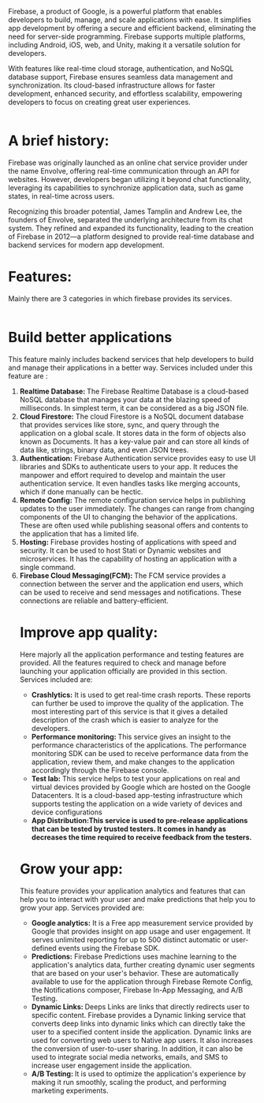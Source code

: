<p> Firebase, a product of Google, is a powerful platform that enables developers to build, manage, and scale applications with ease. It simplifies app development by offering a secure and efficient backend, eliminating the need for server-side programming. Firebase supports multiple platforms, including Android, iOS, web, and Unity, making it a versatile solution for developers.

With features like real-time cloud storage, authentication, and NoSQL database support, Firebase ensures seamless data management and synchronization. Its cloud-based infrastructure allows for faster development, enhanced security, and effortless scalability, empowering developers to focus on creating great user experiences.
</p>
<img src="">

# A brief history:
Firebase was originally launched as an online chat service provider under the name Envolve, offering real-time communication through an API for websites. However, developers began utilizing it beyond chat functionality, leveraging its capabilities to synchronize application data, such as game states, in real-time across users.

Recognizing this broader potential, James Tamplin and Andrew Lee, the founders of Envolve, separated the underlying architecture from its chat system. They refined and expanded its functionality, leading to the creation of Firebase in 2012—a platform designed to provide real-time database and backend services for modern app development.

# Features:
Mainly there are 3 categories in which firebase provides its services.

<img src="">

# Build better applications
This feature mainly includes backend services that help developers to build and manage their applications in a better way. Services included under this feature are :
<ol>
<li><b>Realtime Database: </b>The Firebase Realtime Database is a cloud-based NoSQL database that manages your data at the blazing speed of milliseconds. In simplest term, it can be considered as a big JSON file.</li>
  
<img src="">
<li><b>Cloud Firestore:</b> The cloud Firestore is a NoSQL document database that provides services like store, sync, and query through the application on a global scale. It stores data in the form of objects also known as Documents. It has a key-value pair and can store all kinds of data like, strings, binary data, and even JSON trees.</li>

<img src="">
<li><b>Authentication:</b> Firebase Authentication service provides easy to use UI libraries and SDKs to authenticate users to your app. It reduces the manpower and effort required to develop and maintain the user authentication service. It even handles tasks like merging accounts, which if done manually can be hectic.</li>

<img src="">
<li><b>Remote Config:</b> The remote configuration service helps in publishing updates to the user immediately. The changes can range from changing components of the UI to changing the behavior of the applications. These are often used while publishing seasonal offers and contents to the application that has a limited life.</li>
<li><b>Hosting:</b> Firebase provides hosting of applications with speed and security. It can be used to host Stati or Dynamic websites and microservices. It has the capability of hosting an application with a single command.</li>
<li><b>Firebase Cloud Messaging(FCM): </b>The FCM service provides a connection between the server and the application end users, which can be used to receive and send messages and notifications. These connections are reliable and battery-efficient.</li>
<img src="">

# Improve app quality:
Here majorly all the application performance and testing features are provided. All the features required to check and manage before launching your application officially are provided in this section. Services included are:
<ul>
<li><b>Crashlytics:</b> It is used to get real-time crash reports. These reports can further be used to improve the quality of the application. The most interesting part of this service is that it gives a detailed description of the crash which is easier to analyze for the developers.</li>
<li><b>Performance monitoring: </b>This service gives an insight to the performance characteristics of the applications. The performance monitoring SDK can be used to receive performance data from the application, review them, and make changes to the application accordingly through the Firebase console.</li>
<li><b>Test lab:</b> This service helps to test your applications on real and virtual devices provided by Google which are hosted on the Google Datacenters. It is a cloud-based app-testing infrastructure which supports testing the application on a wide variety of devices and device configurations</li>
<li><b>App Distribution:This service is used to pre-release applications that can be tested by trusted testers. It comes in handy as decreases the time required to receive feedback from the testers.</b></li>
</ul>

# Grow your app:
This feature provides your application analytics and features that can help you to interact with your user and make predictions that help you to grow your app. Services provided are:

<ul>
<li><b>Google analytics:</b> It is a Free app measurement service provided by Google that provides insight on app usage and user engagement. It serves unlimited reporting for up to 500 distinct automatic or user-defined events using the Firebase SDK.</li>
<li><b>Predictions:</b> Firebase Predictions uses machine learning to the application's analytics data, further creating dynamic user segments that are based on your user's behavior. These are automatically available to use for the application through Firebase Remote Config, the Notifications composer, Firebase In-App Messaging, and A/B Testing.</li>
<li><b>Dynamic Links: </b>Deeps Links are links that directly redirects user to specific content. Firebase provides a Dynamic linking service that converts deep links into dynamic links which can directly take the user to a specified content inside the application. Dynamic links are used for converting web users to Native app users. It also increases the conversion of user-to-user sharing. In addition, it can also be used to integrate social media networks, emails, and SMS to increase user engagement inside the application.</li>
<li><b>A/B Testing: </b>It is used to optimize the application's experience by making it run smoothly, scaling the product, and performing marketing experiments.</li>
